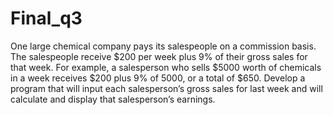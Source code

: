 # Final_q3

One large chemical company pays its salespeople on a commission basis. The salespeople receive $200 per week plus 9% of their gross sales for that week. For example, a salesperson who sells $5000 worth of chemicals in a week receives $200 plus 9% of 5000, or a total of $650. Develop a program that will input each salesperson’s gross sales for last week and will calculate and display that salesperson’s earnings.
